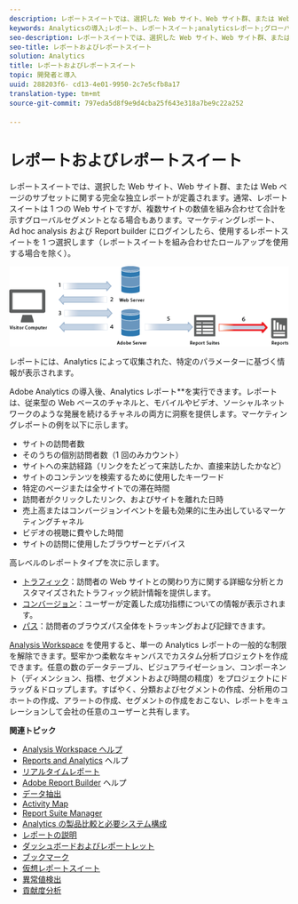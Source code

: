 ```yaml
---
description: レポートスイートでは、選択した Web サイト、Web サイト群、または Web ページのサブセットに関する完全な独立レポートが定義されます。通常、レポートスイートは 1 つの Web サイトですが、複数サイトの数値を組み合わせて合計を示すグローバルセグメントとなる場合もあります。マーケティングレポート、Ad hoc analysis および Report builder にログインしたら、使用するレポートスイートを 1 つ選択します（レポートスイートを組み合わせたロールアップを使用する場合を除く）。
keywords: Analyticsの導入;レポート、レポートスイート;analyticsレポート;グローバルセグメント;ロールアップ;ロールアップ;組み合わせ、レポートスイート、トラフィック、コンバージョン;path
seo-description: レポートスイートでは、選択した Web サイト、Web サイト群、または Web ページのサブセットに関する完全な独立レポートが定義されます。通常、レポートスイートは 1 つの Web サイトですが、複数サイトの数値を組み合わせて合計を示すグローバルセグメントとなる場合もあります。マーケティングレポート、Ad hoc analysis および Report builder にログインしたら、使用するレポートスイートを 1 つ選択します（レポートスイートを組み合わせたロールアップを使用する場合を除く）。
seo-title: レポートおよびレポートスイート
solution: Analytics
title: レポートおよびレポートスイート
topic: 開発者と導入
uuid: 288203f6- cd13-4e01-9950-2c7e5cfb8a17
translation-type: tm+mt
source-git-commit: 797eda5d8f9e9d4cba25f643e318a7be9c22a252

---
```



# レポートおよびレポートスイート

レポートスイートでは、選択した Web サイト、Web サイト群、または Web ページのサブセットに関する完全な独立レポートが定義されます。通常、レポートスイートは 1 つの Web サイトですが、複数サイトの数値を組み合わせて合計を示すグローバルセグメントとなる場合もあります。マーケティングレポート、Ad hoc analysis および Report builder にログインしたら、使用するレポートスイートを 1 つ選択します（レポートスイートを組み合わせたロールアップを使用する場合を除く）。

![](assets/how-data-is-collected-6.png)

レポートには、Analytics によって収集された、特定のパラメーターに基づく情報が表示されます。

Adobe Analytics の導入後、Analytics レポート&#x200B;**&#x200B;を実行できます。レポートは、従来型の Web ベースのチャネルと、モバイルやビデオ、ソーシャルネットワークのような発展を続けるチャネルの両方に洞察を提供します。マーケティングレポートの例を以下に示します。

* サイトの訪問者数
* そのうちの個別訪問者数（1 回のみカウント）
* サイトへの来訪経路（リンクをたどって来訪したか、直接来訪したかなど）
* サイトのコンテンツを検索するために使用したキーワード
* 特定のページまたは全サイトでの滞在時間
* 訪問者がクリックしたリンク、およびサイトを離れた日時
* 売上高またはコンバージョンイベントを最も効果的に生み出しているマーケティングチャネル
* ビデオの視聴に費やした時間
* サイトの訪問に使用したブラウザーとデバイス

高レベルのレポートタイプを次に示します。

* [トラフィック](https://marketing.adobe.com/resources/help/en_US/reference/reports_traffic.html)：訪問者の Web サイトとの関わり方に関する詳細な分析とカスタマイズされたトラフィック統計情報を提供します。
* [コンバージョン](https://marketing.adobe.com/resources/help/en_US/reference/reports_conversion.html)：ユーザーが定義した成功指標についての情報が表示されます。
* [パス](https://marketing.adobe.com/resources/help/en_US/reference/reports_paths.html)：訪問者のブラウズパス全体をトラッキングおよび記録できます。

[Analysis Workspace](https://marketing.adobe.com/resources/help/en_US/analytics/analysis-workspace/) を使用すると、単一の Analytics レポートの一般的な制限を解除できます。堅牢かつ柔軟なキャンバスでカスタム分析プロジェクトを作成できます。任意の数のデータテーブル、ビジュアライゼーション、コンポーネント（ディメンション、指標、セグメントおよび時間の精度）をプロジェクトにドラッグ＆ドロップします。すばやく、分類およびセグメントの作成、分析用のコホートの作成、アラートの作成、セグメントの作成をおこない、レポートをキュレーションして会社の任意のユーザーと共有します。

<p class="head"> <b>関連トピック</b> </p>

* [Analysis Workspace ヘルプ](https://marketing.adobe.com/resources/help/en_US/analytics/analysis-workspace/)
* [Reports and Analytics](https://marketing.adobe.com/resources/help/en_US/sc/user/) ヘルプ
* [リアルタイムレポート](https://marketing.adobe.com/resources/help/en_US/reference/realtime.html)
* [Adobe Report Builder](https://marketing.adobe.com/resources/help/en_US/arb/) ヘルプ
* [データ抽出](https://marketing.adobe.com/resources/help/en_US/sc/user/data_extract.html)
* [Activity Map](https://marketing.adobe.com/resources/help/en_US/analytics/activitymap/)
* [Report Suite Manager](https://marketing.adobe.com/resources/help/en_US/reference/report_suites_admin.html)
* [Analytics の製品比較と必要システム構成](https://marketing.adobe.com/resources/help/en_US/reference/analytics-product-comparison.html)
* [レポートの説明](https://marketing.adobe.com/resources/help/en_US/reference/reports_descriptions.html)
* [ダッシュボードおよびレポートレット](https://marketing.adobe.com/resources/help/en_US/sc/user/dashboard.html)
* [ブックマーク](https://marketing.adobe.com/resources/help/en_US/insight/client/c_bookmark_about.html)
* [仮想レポートスイート](https://marketing.adobe.com/resources/help/en_US/reference/virtual-report-suites.html)
* [異常値検出](https://marketing.adobe.com/resources/help/en_US/arb/anomaly_detection.html)
* [貢献度分析](https://marketing.adobe.com/resources/help/en_US/analytics/contribution/ca_main.html)

